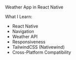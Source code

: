 Weather App in React Native

What I Learn:
- React Native
- Navigation
- Weather API
- Responsiveness
- TailwindCSS (Nativewind)
- Cross-Platform Compatibility
